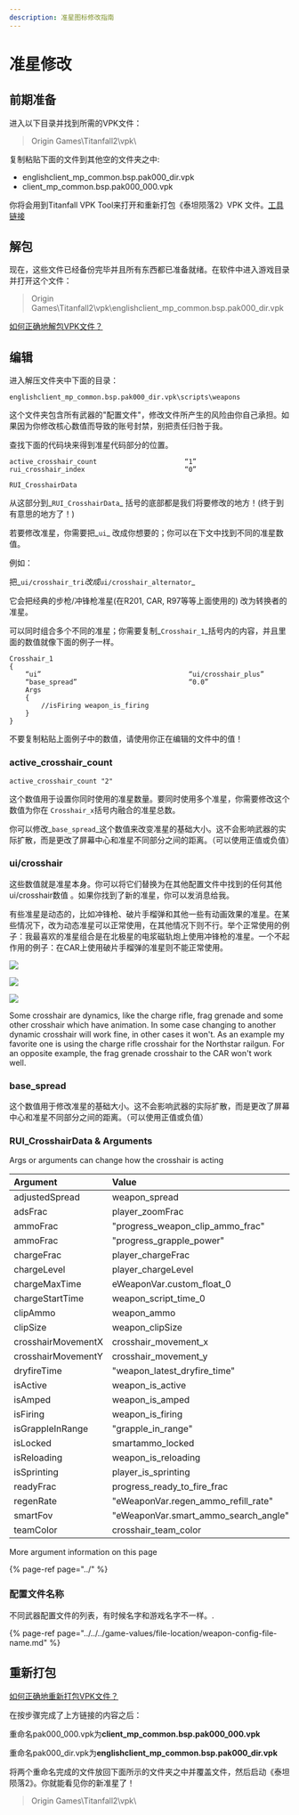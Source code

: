 ```yaml
---
description: 准星图标修改指南
---
```


# 准星修改

## 前期准备

进入以下目录并找到所需的VPK文件：

> Origin Games\Titanfall2\vpk\

复制粘贴下面的文件到其他空的文件夹之中:

* englishclient\_mp\_common.bsp.pak000\_dir.vpk
* client\_mp\_common.bsp.pak000\_000.vpk

你将会用到Titanfall VPK Tool来打开和重新打包《泰坦陨落2》VPK 文件。[工具链接](https://noskill.gitbook.io/titanfall2/v/chinese/how-to-start-modding/modding-introduction/modding-tools)

## 解包

现在，这些文件已经备份完毕并且所有东西都已准备就绪。在软件中进入游戏目录并打开这个文件：

> Origin Games\Titanfall2\vpk\englishclient\_mp\_common.bsp.pak000\_dir.vpk

[如何正确地解包VPK文件？](https://noskill.gitbook.io/titanfall2/v/chinese/how-to-start-modding/modding-introduction/how-to-backup-extract-and-repack)

## 编辑

进入解压文件夹中下面的目录：

```text
englishclient_mp_common.bsp.pak000_dir.vpk\scripts\weapons
```

这个文件夹包含所有武器的"配置文件"，修改文件所产生的风险由你自己承担。如果因为你修改核心数值而导致的账号封禁，别把责任归咎于我。

查找下面的代码块来得到准星代码部分的位置。

```text
active_crosshair_count                      “1”
rui_crosshair_index                         “0”

RUI_CrosshairData
```

从这部分到_`RUI_CrosshairData`_ 括号的底部都是我们将要修改的地方！\(终于到有意思的地方了！\)

若要修改准星，你需要把_`ui`_ 改成你想要的；你可以在下文中找到不同的准星数值。

例如：

把_`ui/crosshair_tri`_改成_`ui/crosshair_alternator`_

它会把经典的步枪/冲锋枪准星\(在R201, CAR, R97等等上面使用的\) 改为转换者的准星。

可以同时组合多个不同的准星；你需要复制_`Crosshair_1`_括号内的内容，并且里面的数值就像下面的例子一样。

```text
Crosshair_1
{
    “ui”                                     “ui/crosshair_plus”
    “base_spread”                            “0.0”
    Args
    {
        //isFiring weapon_is_firing
    }
}
```

不要复制粘贴上面例子中的数值，请使用你正在编辑的文件中的值！

### active\_crosshair\_count

```text
active_crosshair_count "2"
```

这个数值用于设置你同时使用的准星数量。要同时使用多个准星，你需要修改这个数值为你在 `Crosshair_x`括号内融合的准星总数。

你可以修改_`base_spread`_这个数值来改变准星的基础大小。这不会影响武器的实际扩散，而是更改了屏幕中心和准星不同部分之间的距离。（可以使用正值或负值）

### ui/crosshair

这些数值就是准星本身。你可以将它们替换为在其他配置文件中找到的任何其他ui/crosshair数值 。如果你找到了新的准星，你可以发消息给我。

有些准星是动态的，比如冲锋枪、破片手榴弹和其他一些有动画效果的准星。在某些情况下，改为动态准星可以正常使用，在其他情况下则不行。举个正常使用的例子：我最喜欢的准星组合是在北极星的电浆磁轨炮上使用冲锋枪的准星。一个不起作用的例子：在CAR上使用破片手榴弹的准星则不能正常使用。

![](../../../.gitbook/assets/crosshair1.PNG)

![](../../../.gitbook/assets/crosshair2.PNG)

![](../../../.gitbook/assets/crosshair3.PNG)

Some crosshair are dynamics, like the charge rifle, frag grenade and some other crosshair which have animation. In some case changing to another dynamic crosshair will work fine, in other cases it won't. As an example my favorite one is using the charge rifle crosshair for the Northstar railgun. For an opposite example, the frag grenade crosshair to the CAR won't work well.

### base\_spread

这个数值用于修改准星的基础大小。这不会影响武器的实际扩散，而是更改了屏幕中心和准星不同部分之间的距离。（可以使用正值或负值）

### RUI\_CrosshairData & Arguments

Args or arguments can change how the crosshair is acting

| Argument | Value | Note |
| :--- | :--- | :--- |
| adjustedSpread | weapon\_spread |  |
| adsFrac | player\_zoomFrac |  |
| ammoFrac | "progress\_weapon\_clip\_ammo\_frac" |  |
| ammoFrac | "progress\_grapple\_power" |  |
| chargeFrac | player\_chargeFrac |  |
| chargeLevel | player\_chargeLevel |  |
| chargeMaxTime | eWeaponVar.custom\_float\_0 |  |
| chargeStartTime | weapon\_script\_time\_0 |  |
| clipAmmo | weapon\_ammo |  |
| clipSize | weapon\_clipSize |  |
| crosshairMovementX | crosshair\_movement\_x |  |
| crosshairMovementY | crosshair\_movement\_y |  |
| dryfireTime | "weapon\_latest\_dryfire\_time" |  |
| isActive | weapon\_is\_active |  |
| isAmped | weapon\_is\_amped |  |
| isFiring | weapon\_is\_firing |  |
| isGrappleInRange | "grapple\_in\_range" |  |
| isLocked | smartammo\_locked |  |
| isReloading | weapon\_is\_reloading |  |
| isSprinting | player\_is\_sprinting |  |
| readyFrac | progress\_ready\_to\_fire\_frac |  |
| regenRate | "eWeaponVar.regen\_ammo\_refill\_rate" |  |
| smartFov | "eWeaponVar.smart\_ammo\_search\_angle" |  |
| teamColor | crosshair\_team\_color |  |

More argument information on this page

{% page-ref page="../" %}

### 配置文件名称

不同武器配置文件的列表，有时候名字和游戏名字不一样。.

{% page-ref page="../../../game-values/file-location/weapon-config-file-name.md" %}

## 重新打包

[如何正确地重新打包VPK文件？](https://noskill.gitbook.io/titanfall2/v/chinese/how-to-start-modding/modding-introduction/how-to-backup-extract-and-repack#ru-he-zheng-que-di-zhong-xin-da-bao-vpk)

在按步骤完成了上方链接的内容之后：

重命名pak000\_000.vpk为**client\_mp\_common.bsp.pak000\_000.vpk**

重命名pak000\_dir.vpk为**englishclient\_mp\_common.bsp.pak000\_dir.vpk**

将两个重命名完成的文件放回下面所示的文件夹之中并覆盖文件，然后启动《泰坦陨落2》。你就能看见你的新准星了！

> Origin Games\Titanfall2\vpk\

